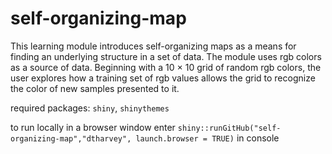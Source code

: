 # self-organizing-map
This learning module introduces self-organizing maps as a means for finding an underlying structure in a set of data. The module uses rgb colors as a source of data. Beginning with a 10 × 10 grid of random rgb colors, the user explores how a training set of rgb values allows the grid to recognize the color of new samples presented to it.

required packages: `shiny`, `shinythemes`

to run locally in a browser window enter `shiny::runGitHub("self-organizing-map","dtharvey", launch.browser = TRUE)` in console

